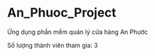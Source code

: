 # An_Phuoc_Project
Ứng dụng phần mềm quản lý cửa hàng An Phước 
<p>Số lượng thành viên tham gia: 3</p>

